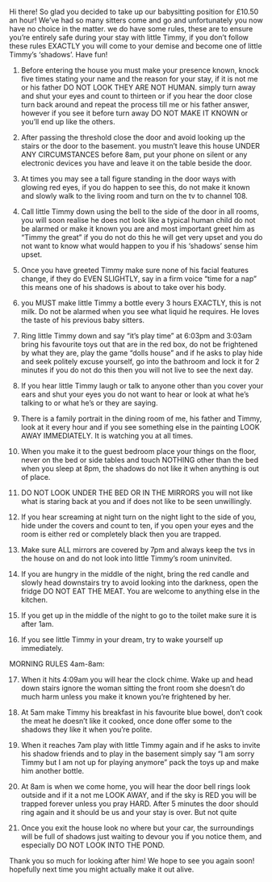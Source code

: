 

Hi there! So glad you decided to take up our babysitting position for £10.50 an hour! We’ve had so many sitters come and go and unfortunately you now have no choice in the matter.  we do have some rules, these are to ensure you’re entirely safe during your stay with little Timmy, if you don’t follow these rules EXACTLY you will come to your demise and become one of little Timmy’s ‘shadows’. Have fun! 

1.	Before entering the house you must make your presence known, knock five times stating your name and the reason for your stay, if it is not me or his father DO NOT LOOK THEY ARE NOT HUMAN. simply turn away and shut your eyes and count to thirteen or if you hear the door close turn back around and repeat the process till me or his father answer, however if you see it before turn away DO NOT MAKE IT KNOWN or you’ll end up like the others. 

2.	After passing the threshold close the door and avoid looking up the stairs or the door to the basement. you mustn’t leave this house UNDER ANY CIRCUMSTANCES before 8am, put your phone on silent or any electronic devices you have and leave it on the table beside the door.

3.	At times you may see a tall figure standing in the door ways with glowing red eyes, if you do happen to see this, do not make it known and slowly walk to the living room and turn on the tv to channel 108.

4.	Call little Timmy down using the bell to the side of the door in all rooms, you will soon realise he does not look like a typical human child do not be alarmed or make it known you are and most important greet him as “Timmy the great” if you do not do this he will get very upset and you do not want to know what would happen to you if his ‘shadows’ sense him upset.

5.	Once you have greeted Timmy make sure none of his facial features change, if they do EVEN SLIGHTLY, say in a firm voice “time for a nap” this means one of his shadows is about to take over his body. 


6.	you MUST make little Timmy a bottle every 3 hours EXACTLY, this is not milk. Do not be alarmed when you see what liquid he requires. He loves the taste of his previous baby sitters.

7.	Ring little Timmy down and say “it’s play time” at 6:03pm and 3:03am bring his favourite toys out that are in the red box, do not be frightened by what they are, play the game “dolls house” and if he asks to play hide and seek politely excuse yourself, go into the bathroom and lock it for 2 minutes if you do not do this then you will not live to see the next day. 

8.	If you hear little Timmy laugh or talk to anyone other than you cover your ears and shut your eyes you do not want to hear or look at what he’s talking to or what he’s or they are  saying. 

9.	There is a family portrait in the dining room of me, his father and Timmy, look at it every hour and if you see something else in the painting LOOK AWAY IMMEDIATELY. It is watching you at all times.

10.	When you make it to the guest bedroom place your things on the floor, never on the bed or side tables and touch NOTHING other than the bed when you sleep at 8pm, the shadows do not like it when anything is out of place. 

11.	DO NOT LOOK UNDER THE BED OR IN THE MIRRORS you will not like what is staring back at you and if does not like to be seen unwillingly. 

12.	If you hear screaming at night turn on the night light to the side of you,  hide under the covers and count to ten, if you open your eyes and the room is either red or completely black then you are trapped. 

13.	Make sure ALL mirrors are covered by 7pm and always keep the tvs in the house on and do not look into little Timmy’s room uninvited. 

14.	If you are hungry in the middle of the night, bring the red candle and slowly head downstairs try to avoid looking into the darkness, open the fridge DO NOT EAT THE MEAT. You are welcome to anything else in the kitchen.

15.	If you get up in the middle of the night to go to the toilet make sure it is after 1am.

16.	If you see little Timmy in your dream, try to wake yourself up immediately. 

MORNING RULES 4am-8am:

17.	When it hits 4:09am you will hear the clock chime. Wake up and head down stairs ignore the woman sitting the front room she doesn’t do much harm unless you make it known you’re frightened by her.

18. At 5am make Timmy his breakfast in his favourite blue bowel, don’t cook the meat he doesn’t like it cooked, once done offer some to the shadows they like it when you’re polite. 

19.	When it reaches 7am play with little Timmy again and if he asks to invite his shadow friends and to play in the basement simply say “I am sorry Timmy but I am not up for playing anymore” pack the toys up and make him another bottle.

20. At 8am is when we come home, you will hear the door bell rings look outside and if it a not me LOOK AWAY, and if the sky is RED you will be trapped forever unless you pray HARD. After 5 minutes the door should ring again and it should be us and your stay is over. But not quite 

21.	Once you exit the house look no where but your car, the surroundings will be full of shadows just waiting to devour you if you notice them, and especially DO NOT LOOK INTO THE POND.

Thank you so much for looking after him! We hope to see you again soon! hopefully next time you might actually make it out alive.